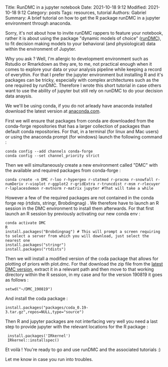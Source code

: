 Title: RunDMC in a jupyter notebook
Date: 2021-10-18 9:12
Modified: 2021-10-18 9:12
Category: posts
Tags: resources, tutorial
Authors: Gabriel 
Summary: A brief tutorial on how to get the R package runDMC in a jupyter environment through anaconda.

Sorry, it's not about how to invite runDMC rappers to feature your notebook, rather it is about using the package "dynamic models of choice" ([runDMC](https://osf.io/pbwx8/)), to fit decision making models to your behavioral (and physiological) data within the environment of Jupyter.

Why you ask ? Well, I'm allergic to development environment such as Rstudio or Rmarkdown as they are, to me, not practical enough when it comes to explore your data or your analysis pipeline while keeping a record of everythin. For that I prefer the jupyter environment but installing R and it's packages can be tricky, especially with complex architectures such as the one required by runDMC. Therefore I wrote this short tutorial in case others want to use the ability of jupyter but still rely on runDMC to do your decision data anaysis.

We we'll be using conda, if you do not arleady have anaconda installed download the latest version at [anaconda.com](https://docs.anaconda.com/anaconda/install/index.html).

First we will ensure that packages from conda are downloaded from the conda-forge repositories that has a larger collection of packages than default conda repositories. For that, in a terminal (for linux and Mac users) or using the anaconda prompt (for windows) launch the following command : 

    conda config --add channels conda-forge
    conda config --set channel_priority strict 

Then we will simultaneously create a new environment called "DMC" with the available and required packages from conda-forge : 

    conda create -n DMC r-loo r-hypergeo r-statmod r-pracma r-snowfall r-numDeriv r-vioplot r-ggplot2 r-gridExtra r-truncdist r-msm r-rlecuyer r-laplacesdemon r-mvtnorm r-matrix jupyter #That will take a while

However a few of the required packages are not contained in the conda forge rep (rtdists, stringr, Brobdingnag) . We therefore have to launch an R session in the DMC environment to install them afterwards. For that first launch an R session by previously activating our new conda env : 

    conda activate DMC
    R
    install.packages("Brobdingnag") # This will prompt a screen requiring to select a server from which you will download, just select the nearest one
    install.packages("stringr") 
    install.packages("rtdists") 

Then we will install a modified version of the coda package that allows for plotting of priors with plot.dmc.
For that download the zip file from the [latest DMC version](https://osf.io/njsqa/), extract it in a relevant path and then move to that working directory within the R session, in my case and for the version 190819 it goes as follows : 

    setwd("~/DMC_190819")
    
And install the coda package :

    install.packages("packages/coda_0.19-3.tar.gz",repos=NULL,type="source")

Then R and jupyter packages are not interfacing very well you need a last step to provide jupyter with the relevant locations for the R package : 

     install.packages('IRkernel') 
     IRkernel::installspec() 
     
Et voilà ! You're ready to go and use runDMC and the associated tutorials :)

Let me know in case you run into troubles.
